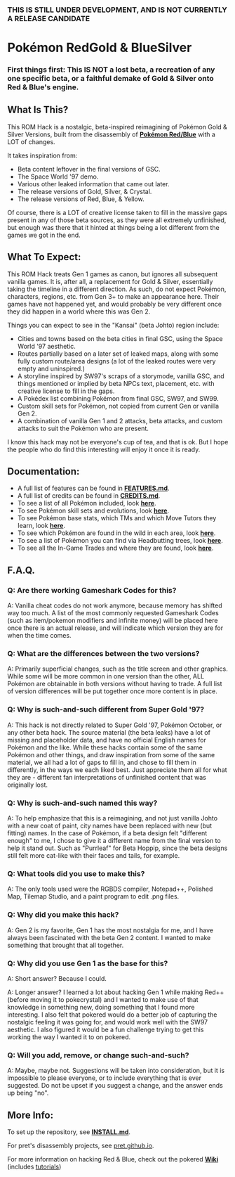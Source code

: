 ### THIS IS STILL UNDER DEVELOPMENT, AND IS NOT CURRENTLY A RELEASE CANDIDATE


# Pokémon RedGold & BlueSilver


### First things first: This IS NOT a lost beta, a recreation of any one specific beta, or a faithful demake of Gold & Silver onto Red & Blue's engine.


## What Is This?

This ROM Hack is a nostalgic, beta-inspired reimagining of Pokémon Gold & Silver Versions, built from the disassembly of [**Pokémon Red/Blue**][pokered] with a LOT of changes.

It takes inspiration from:
* Beta content leftover in the final versions of GSC.
* The Space World '97 demo.
* Various other leaked information that came out later.
* The release versions of Gold, Silver, & Crystal.
* The release versions of Red, Blue, & Yellow. 

Of course, there is a LOT of creative license taken to fill in the massive gaps present in any of those beta sources, as they were all extremely unfinished, but enough was there that it hinted at things being a lot different from the games we got in the end.


## What To Expect:

This ROM Hack treats Gen 1 games as canon, but ignores all subsequent vanilla games. It is, after all, a replacement for Gold & Silver, essentially taking the timeline in a different direction. As such, do not expect Pokémon, characters, regions, etc. from Gen 3+ to make an appearance here. Their games have not happened yet, and would probably be very different once they did happen in a world where this was Gen 2.

Things you can expect to see in the "Kansai" (beta Johto) region include:
* Cities and towns based on the beta cities in final GSC, using the Space World '97 aesthetic.
* Routes partially based on a later set of leaked maps, along with some fully custom route/area designs (a lot of the leaked routes were very empty and uninspired.)
* A storyline inspired by SW97's scraps of a storymode, vanilla GSC, and things mentioned or implied by beta NPCs text, placement, etc. with creative license to fill in the gaps.
* A Pokédex list combining Pokémon from final GSC, SW97, and SW99.
* Custom skill sets for Pokémon, not copied from current Gen or vanilla Gen 2.
* A combination of vanilla Gen 1 and 2 attacks, beta attacks, and custom attacks to suit the Pokémon who are present.

I know this hack may not be everyone's cup of tea, and that is ok. But I hope the people who do find this interesting will enjoy it once it is ready.


## Documentation:

* A full list of features can be found in [**FEATURES.md**](FEATURES.md).
* A full list of credits can be found in [**CREDITS.md**](CREDITS.md).
* To see a list of all Pokémon included, look [**here**](constants/pokemon_constants.asm).
* To see Pokémon skill sets and evolutions, look [**here**](data/pokemon/evos_attacks.asm).
* To see Pokémon base stats, which TMs and which Move Tutors they learn, look [**here**](data/pokemon/base_stats/).
* To see which Pokémon are found in the wild in each area, look [**here**](data/wild/wildmons.asm).
* To see a list of Pokémon you can find via Headbutting trees, look [**here**](data/wild/headbutt_trees.asm).
* To see all the In-Game Trades and where they are found, look [**here**](data/events/trades.asm).


## F.A.Q.

### Q: Are there working Gameshark Codes for this?
A: Vanilla cheat codes do not work anymore, because memory has shifted way too much. A list of the most commonly requested Gameshark Codes (such as item/pokemon modifiers and infinite money) will be placed here once there is an actual release, and will indicate which version they are for when the time comes.

### Q: What are the differences between the two versions?
A: Primarily superficial changes, such as the title screen and other graphics. While some will be more common in one version than the other, ALL Pokémon are obtainable in both versions without having to trade. A full list of version differences will be put together once more content is in place.

### Q: Why is such-and-such different from Super Gold '97?
A: This hack is not directly related to Super Gold '97, Pokémon October, or any other beta hack. The source material (the beta leaks) have a lot of missing and placeholder data, and have no official English names for Pokémon and the like. While these hacks contain some of the same Pokémon and other things, and draw inspiration from some of the same material, we all had a lot of gaps to fill in, and chose to fill them in differently, in the ways we each liked best. Just appreciate them all for what they are - different fan interpretations of unfinished content that was originally lost.

### Q: Why is such-and-such named this way?
A: To help emphasize that this is a reimagining, and not just vanilla Johto with a new coat of paint, city names have been replaced with new (but fitting) names. In the case of Pokémon, if a beta design felt "different enough" to me, I chose to give it a different name from the final version to help it stand out. Such as "Purrleaf" for Beta Hoppip, since the beta designs still felt more cat-like with their faces and tails, for example.

### Q: What tools did you use to make this?
A: The only tools used were the RGBDS compiler, Notepad++, Polished Map, Tilemap Studio, and a paint program to edit .png files.

### Q: Why did you make this hack?
A: Gen 2 is my favorite, Gen 1 has the most nostalgia for me, and I have always been fascinated with the beta Gen 2 content. I wanted to make something that brought that all together.

### Q: Why did you use Gen 1 as the base for this?
A: Short answer? Because I could.

A: Longer answer? I learned a lot about hacking Gen 1 while making Red++ (before moving it to pokecrystal) and I wanted to make use of that knowledge in something new, doing something that I found more interesting. I also felt that pokered would do a better job of capturing the nostalgic feeling it was going for, and would work well with the SW97 aesthetic. I also figured it would be a fun challenge trying to get this working the way I wanted it to on pokered.

### Q: Will you add, remove, or change such-and-such?
A: Maybe, maybe not. Suggestions will be taken into consideration, but it is impossible to please everyone, or to include everything that is ever suggested. Do not be upset if you suggest a change, and the answer ends up being "no".


## More Info:

To set up the repository, see [**INSTALL.md**](INSTALL.md).

For pret's disassembly projects, see [pret.github.io](https://pret.github.io/).

For more information on hacking Red & Blue, check out the pokered [**Wiki**][wiki] (includes [tutorials][tutorials])

[pokered]: https://github.com/pret/pokered
[wiki]: https://github.com/pret/pokered/wiki
[tutorials]: https://github.com/pret/pokered/wiki/Tutorials
